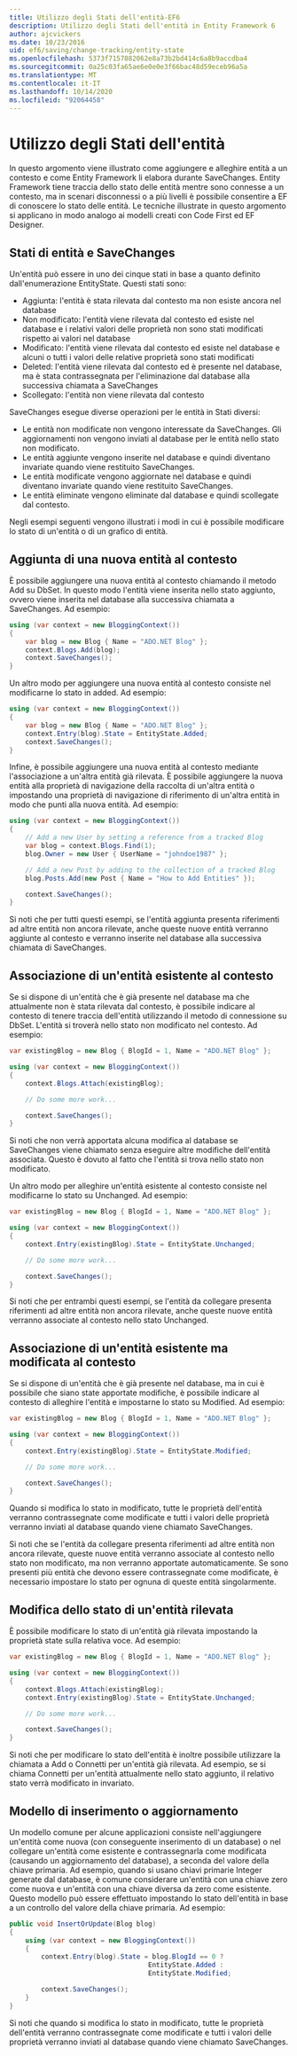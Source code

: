```yaml
---
title: Utilizzo degli Stati dell'entità-EF6
description: Utilizzo degli Stati dell'entità in Entity Framework 6
author: ajcvickers
ms.date: 10/23/2016
uid: ef6/saving/change-tracking/entity-state
ms.openlocfilehash: 5373f7157882062e8a73b2bd414c6a8b9accdba4
ms.sourcegitcommit: 0a25c03fa65ae6e0e0e3f66bac48d59eceb96a5a
ms.translationtype: MT
ms.contentlocale: it-IT
ms.lasthandoff: 10/14/2020
ms.locfileid: "92064458"
---
```

# <a name="working-with-entity-states"></a>Utilizzo degli Stati dell'entità
In questo argomento viene illustrato come aggiungere e alleghire entità a un contesto e come Entity Framework li elabora durante SaveChanges.
Entity Framework tiene traccia dello stato delle entità mentre sono connesse a un contesto, ma in scenari disconnessi o a più livelli è possibile consentire a EF di conoscere lo stato delle entità.
Le tecniche illustrate in questo argomento si applicano in modo analogo ai modelli creati con Code First ed EF Designer.  

## <a name="entity-states-and-savechanges"></a>Stati di entità e SaveChanges

Un'entità può essere in uno dei cinque stati in base a quanto definito dall'enumerazione EntityState. Questi stati sono:  

- Aggiunta: l'entità è stata rilevata dal contesto ma non esiste ancora nel database  
- Non modificato: l'entità viene rilevata dal contesto ed esiste nel database e i relativi valori delle proprietà non sono stati modificati rispetto ai valori nel database  
- Modificato: l'entità viene rilevata dal contesto ed esiste nel database e alcuni o tutti i valori delle relative proprietà sono stati modificati  
- Deleted: l'entità viene rilevata dal contesto ed è presente nel database, ma è stata contrassegnata per l'eliminazione dal database alla successiva chiamata a SaveChanges  
- Scollegato: l'entità non viene rilevata dal contesto  

SaveChanges esegue diverse operazioni per le entità in Stati diversi:  

- Le entità non modificate non vengono interessate da SaveChanges. Gli aggiornamenti non vengono inviati al database per le entità nello stato non modificato.  
- Le entità aggiunte vengono inserite nel database e quindi diventano invariate quando viene restituito SaveChanges.  
- Le entità modificate vengono aggiornate nel database e quindi diventano invariate quando viene restituito SaveChanges.  
- Le entità eliminate vengono eliminate dal database e quindi scollegate dal contesto.  

Negli esempi seguenti vengono illustrati i modi in cui è possibile modificare lo stato di un'entità o di un grafico di entità.  

## <a name="adding-a-new-entity-to-the-context"></a>Aggiunta di una nuova entità al contesto  

È possibile aggiungere una nuova entità al contesto chiamando il metodo Add su DbSet.
In questo modo l'entità viene inserita nello stato aggiunto, ovvero viene inserita nel database alla successiva chiamata a SaveChanges.
Ad esempio:  

``` csharp
using (var context = new BloggingContext())
{
    var blog = new Blog { Name = "ADO.NET Blog" };
    context.Blogs.Add(blog);
    context.SaveChanges();
}
```  

Un altro modo per aggiungere una nuova entità al contesto consiste nel modificarne lo stato in added. Ad esempio:  

``` csharp
using (var context = new BloggingContext())
{
    var blog = new Blog { Name = "ADO.NET Blog" };
    context.Entry(blog).State = EntityState.Added;
    context.SaveChanges();
}
```  

Infine, è possibile aggiungere una nuova entità al contesto mediante l'associazione a un'altra entità già rilevata.
È possibile aggiungere la nuova entità alla proprietà di navigazione della raccolta di un'altra entità o impostando una proprietà di navigazione di riferimento di un'altra entità in modo che punti alla nuova entità. Ad esempio:  

``` csharp
using (var context = new BloggingContext())
{
    // Add a new User by setting a reference from a tracked Blog
    var blog = context.Blogs.Find(1);
    blog.Owner = new User { UserName = "johndoe1987" };

    // Add a new Post by adding to the collection of a tracked Blog
    blog.Posts.Add(new Post { Name = "How to Add Entities" });

    context.SaveChanges();
}
```  

Si noti che per tutti questi esempi, se l'entità aggiunta presenta riferimenti ad altre entità non ancora rilevate, anche queste nuove entità verranno aggiunte al contesto e verranno inserite nel database alla successiva chiamata di SaveChanges.  

## <a name="attaching-an-existing-entity-to-the-context"></a>Associazione di un'entità esistente al contesto  

Se si dispone di un'entità che è già presente nel database ma che attualmente non è stata rilevata dal contesto, è possibile indicare al contesto di tenere traccia dell'entità utilizzando il metodo di connessione su DbSet. L'entità si troverà nello stato non modificato nel contesto. Ad esempio:  

``` csharp
var existingBlog = new Blog { BlogId = 1, Name = "ADO.NET Blog" };

using (var context = new BloggingContext())
{
    context.Blogs.Attach(existingBlog);

    // Do some more work...  

    context.SaveChanges();
}
```  

Si noti che non verrà apportata alcuna modifica al database se SaveChanges viene chiamato senza eseguire altre modifiche dell'entità associata. Questo è dovuto al fatto che l'entità si trova nello stato non modificato.  

Un altro modo per alleghire un'entità esistente al contesto consiste nel modificarne lo stato su Unchanged. Ad esempio:  

``` csharp
var existingBlog = new Blog { BlogId = 1, Name = "ADO.NET Blog" };

using (var context = new BloggingContext())
{
    context.Entry(existingBlog).State = EntityState.Unchanged;

    // Do some more work...  

    context.SaveChanges();
}
```  

Si noti che per entrambi questi esempi, se l'entità da collegare presenta riferimenti ad altre entità non ancora rilevate, anche queste nuove entità verranno associate al contesto nello stato Unchanged.  

## <a name="attaching-an-existing-but-modified-entity-to-the-context"></a>Associazione di un'entità esistente ma modificata al contesto  

Se si dispone di un'entità che è già presente nel database, ma in cui è possibile che siano state apportate modifiche, è possibile indicare al contesto di alleghire l'entità e impostarne lo stato su Modified.
Ad esempio:  

``` csharp
var existingBlog = new Blog { BlogId = 1, Name = "ADO.NET Blog" };

using (var context = new BloggingContext())
{
    context.Entry(existingBlog).State = EntityState.Modified;

    // Do some more work...  

    context.SaveChanges();
}
```  

Quando si modifica lo stato in modificato, tutte le proprietà dell'entità verranno contrassegnate come modificate e tutti i valori delle proprietà verranno inviati al database quando viene chiamato SaveChanges.  

Si noti che se l'entità da collegare presenta riferimenti ad altre entità non ancora rilevate, queste nuove entità verranno associate al contesto nello stato non modificato, ma non verranno apportate automaticamente.
Se sono presenti più entità che devono essere contrassegnate come modificate, è necessario impostare lo stato per ognuna di queste entità singolarmente.  

## <a name="changing-the-state-of-a-tracked-entity"></a>Modifica dello stato di un'entità rilevata  

È possibile modificare lo stato di un'entità già rilevata impostando la proprietà state sulla relativa voce. Ad esempio:  

``` csharp
var existingBlog = new Blog { BlogId = 1, Name = "ADO.NET Blog" };

using (var context = new BloggingContext())
{
    context.Blogs.Attach(existingBlog);
    context.Entry(existingBlog).State = EntityState.Unchanged;

    // Do some more work...  

    context.SaveChanges();
}
```  

Si noti che per modificare lo stato dell'entità è inoltre possibile utilizzare la chiamata a Add o Connetti per un'entità già rilevata. Ad esempio, se si chiama Connetti per un'entità attualmente nello stato aggiunto, il relativo stato verrà modificato in invariato.  

## <a name="insert-or-update-pattern"></a>Modello di inserimento o aggiornamento  

Un modello comune per alcune applicazioni consiste nell'aggiungere un'entità come nuova (con conseguente inserimento di un database) o nel collegare un'entità come esistente e contrassegnarla come modificata (causando un aggiornamento del database), a seconda del valore della chiave primaria.
Ad esempio, quando si usano chiavi primarie Integer generate dal database, è comune considerare un'entità con una chiave zero come nuova e un'entità con una chiave diversa da zero come esistente.
Questo modello può essere effettuato impostando lo stato dell'entità in base a un controllo del valore della chiave primaria. Ad esempio:  

``` csharp
public void InsertOrUpdate(Blog blog)
{
    using (var context = new BloggingContext())
    {
        context.Entry(blog).State = blog.BlogId == 0 ?
                                   EntityState.Added :
                                   EntityState.Modified;

        context.SaveChanges();
    }
}
```  

Si noti che quando si modifica lo stato in modificato, tutte le proprietà dell'entità verranno contrassegnate come modificate e tutti i valori delle proprietà verranno inviati al database quando viene chiamato SaveChanges.  
